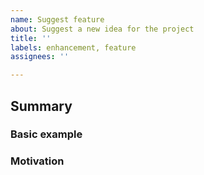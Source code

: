 ```yaml
---
name: Suggest feature
about: Suggest a new idea for the project
title: ''
labels: enhancement, feature
assignees: ''

---
```


## Summary

<!-- Explanation of the feature -->

### Basic example

<!-- If the proposal involves a new or changed internal APIs, include a basic code example. Omit this section if it's not applicable -->

### Motivation

<!-- Why are we doing this? What use cases does it support? What is the expected outcome? -->
